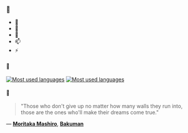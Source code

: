 ### 👋

- 🔭
- 🌱
- 💬
- 📫
- ⚡

#### 🧏

[![Most used languages](https://github-readme-stats-aynah.vercel.app/api/top-langs/?username=aynh&theme=solarized-dark&langs_count=6&layout=compact&hide_title=true)](https://github.com/anuraghazra/github-readme-stats#gh-dark-mode-only)
[![Most used languages](https://github-readme-stats-aynah.vercel.app/api/top-langs/?username=aynh&theme=solarized-light&langs_count=6&layout=compact&hide_title=true)](https://github.com/anuraghazra/github-readme-stats#gh-light-mode-only)

#### 💬

> "Those who don't give up no matter how many walls they run into, those are the ones who'll make their dreams come true."

&mdash; [**Moritaka Mashiro**](https://myanimelist.net/character.php?q=Moritaka%20Mashiro&cat=character), [**Bakuman**](https://myanimelist.net/search/all?q=Bakuman&cat=all)
